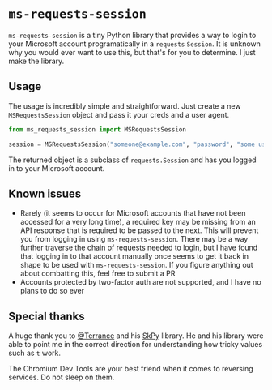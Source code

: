# `ms-requests-session`

`ms-requests-session` is a tiny Python library that provides a way to login to your Microsoft account programatically in a `requests` `Session`. It is unknown why you would ever want to use this, but that's for you to determine. I just make the library.

## Usage

The usage is incredibly simple and straightforward. Just create a new `MSRequestsSession` object and pass it your creds and a user agent.

```python
from ms_requests_session import MSRequestsSession

session = MSRequestsSession("someone@example.com", "password", "some user agent")
```

The returned object is a subclass of `requests.Session` and has you logged in to your Microsoft account.

## Known issues

- Rarely (it seems to occur for Microsoft accounts that have not been accessed for a very long time), a required key may be missing from an API response that is required to be passed to the next. This will prevent you from logging in using `ms-requests-session`. There may be a way further traverse the chain of requests needed to login, but I have found that logging in to that account manually once seems to get it back in shape to be used with `ms-requests-session`. If you figure anything out about combatting this, feel free to submit a PR
- Accounts protected by two-factor auth are not supported, and I have no plans to do so ever

## Special thanks

A huge thank you to [@Terrance](https://github.com/Terrance) and his [SkPy](https://github.com/Terrance/SkPy) library. He and his library were able to point me in the correct direction for understanding how tricky values such as `t` work.

The Chromium Dev Tools are your best friend when it comes to reversing services. Do not sleep on them.
